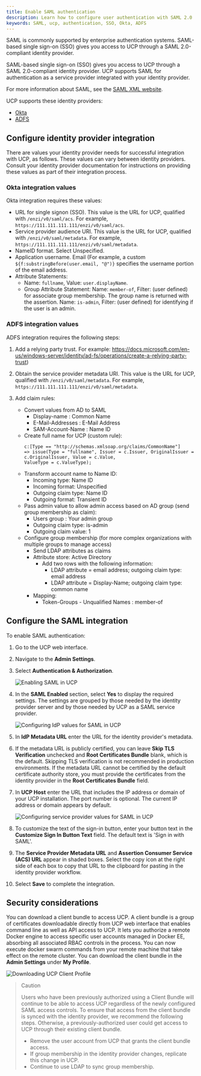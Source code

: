 ```yaml
---
title: Enable SAML authentication
description: Learn how to configure user authentication with SAML 2.0
keywords: SAML, ucp, authentication, SSO, Okta, ADFS
---
```


SAML is commonly supported by enterprise authentication systems. SAML-based single sign-on (SSO) gives you access to UCP through a SAML 2.0-compliant identity provider.

SAML-based single sign-on (SSO) gives you access to UCP through a SAML 2.0-compliant identity provider. UCP supports SAML for authentication as a service provider integrated with your identity provider.

For more information about SAML, see the [SAML XML website](http://saml.xml.org/).

UCP supports these identity providers:

- [Okta](https://www.okta.com/)
- [ADFS](https://docs.microsoft.com/en-us/windows-server/identity/active-directory-federation-services)

## Configure identity provider integration

There are values your identity provider needs for successful integration with UCP, as follows. These values can vary between identity providers. Consult your identity provider documentation for instructions on providing these values as part of their integration process.

### Okta integration values

Okta integration requires these values:

- URL for single signon (SSO). This value is the URL for UCP, qualified with `/enzi/v0/saml/acs`. For example, `https://111.111.111.111/enzi/v0/saml/acs`.
- Service provider audience URI. This value is the URL for UCP, qualified with `/enzi/v0/saml/metadata`. For example, `https://111.111.111.111/enzi/v0/saml/metadata`.
- NameID format. Select Unspecified.
- Application username. Email (For example, a custom `${f:substringBefore(user.email, "@")}` specifies the username portion of the email address.
- Attribute Statements:
    - Name: `fullname`, Value: `user.displayName`.
    - Group Attribute Statement:
Name: `member-of`, Filter: (user defined) for associate group membership. The group name is returned with the assertion.
Name: `is-admin`, Filter: (user defined) for identifying if the user is an admin.


### ADFS integration values

ADFS integration requires the following steps:

1. Add a relying party trust. For example: https://docs.microsoft.com/en-us/windows-server/identity/ad-fs/operations/create-a-relying-party-trust)

2. Obtain the service provider metadata URI. This value is the URL for UCP, qualified with `/enzi/v0/saml/metadata`. For example, `https://111.111.111.111/enzi/v0/saml/metadata`.

3. Add claim rules:      
               
    * Convert values from AD to SAML
        - Display-name : Common Name
        - E-Mail-Addresses : E-Mail Address
        - SAM-Account-Name : Name ID   
    * Create full name for UCP (custom rule):
        ```
        c:[Type == "http://schemas.xmlsoap.org/claims/CommonName"]
        => issue(Type = "fullname", Issuer = c.Issuer, OriginalIssuer = c.OriginalIssuer, Value = c.Value, 
        ValueType = c.ValueType);
        ```
    * Transform account name to Name ID:
        - Incoming type: Name ID
        - Incoming format: Unspecified
        - Outgoing claim type: Name ID
        - Outgoing format: Transient ID
    * Pass admin value to allow admin access based on AD group (send group membership as claim):
         - Users group : Your admin group
         - Outgoing claim type: is-admin
         - Outgoing claim value: 1     
    * Configure group membership (for more complex organizations with multiple groups to manage access)
        - Send LDAP attributes as claims
        - Attribute store: Active Directory
            - Add two rows with the following information:
                - LDAP attribute = email address; outgoing claim type: email address
                - LDAP attribute = Display-Name; outgoing claim type: common name
        - Mapping:
            - Token-Groups - Unqualified Names : member-of

## Configure the SAML integration

To enable SAML authentication:

1. Go to the UCP web interface.
2. Navigate to the **Admin Settings**.
3. Select **Authentication & Authorization**.

    ![Enabling SAML in UCP](../../images/saml_enabled.png)

4. In the **SAML Enabled** section, select **Yes** to display the required settings. The settings are grouped by those needed by the identity provider server and by those needed by UCP as a SAML service provider.

    ![Configuring IdP values for SAML in UCP](../../images/saml_settings.png)

5. In **IdP Metadata URL** enter the URL for the identity provider's metadata.
6. If the metadata URL is publicly certified, you can leave **Skip TLS Verification** unchecked and **Root Certificates Bundle** blank, which is the default. Skipping TLS verification is not recommended in production environments. If the metadata URL cannot be certified by the default certificate authority store, you must provide the certificates from the identity provider in the **Root Certificates Bundle** field.
7. In **UCP Host** enter the URL that includes the IP address or domain of your UCP installation. The port number is optional. The current IP address or domain appears by default.

    ![Configuring service provider values for SAML in UCP](../../images/saml_settings_2.png)

8. To customize the text of the sign-in button, enter your button text in the **Customize Sign In Button Text** field. The default text is 'Sign in with SAML'.
9. The **Service Provider Metadata URL** and **Assertion Consumer Service (ACS) URL** appear in shaded boxes. Select the copy icon at the right side of each box to copy that URL to the clipboard for pasting in the identity provider workflow.
9. Select **Save** to complete the integration.

## Security considerations

You can download a client bundle to access UCP. A client bundle is a group of certificates downloadable directly from UCP web interface that enables command line as well as API access to UCP. It lets you  authorize a remote Docker engine to access specific user accounts managed in Docker EE, absorbing all associated RBAC controls in the process. You can now execute docker swarm commands from your remote machine that take effect on the remote cluster. You can download the client bundle in the **Admin Settings** under **My Profile**.

![Downloading UCP Client Profile](../../images/client-bundle.png)

> Caution
>
>Users who have been previously authorized using a Client Bundle will continue to be able to access UCP regardless of the newly configured SAML access controls. To ensure that access from the client bundle is synced with the identity provider, we recommend the following steps. Otherwise, a previously-authorized user could get access to UCP through their existing client bundle.
>
> - Remove the user account from UCP that grants the client bundle access.
> - If group membership in the identity provider changes, replicate this change in UCP.
> - Continue to use LDAP to sync group membership.
